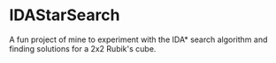 # IDAStarSearch
A fun project of mine to experiment with the IDA* search algorithm and finding solutions for a 2x2 Rubik's cube.
